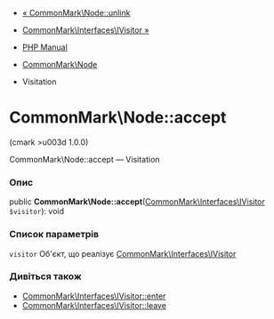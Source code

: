 - [« CommonMark\Node::unlink](commonmark-node.unlink.md)
- [CommonMark\Interfaces\IVisitor
»](class.commonmark-interfaces-ivisitor.md)

- [PHP Manual](index.md)
- [CommonMark\Node](class.commonmark-node.md)
- Visitation

# CommonMark\Node::accept

(cmark \>u003d 1.0.0)

CommonMark\Node::accept — Visitation

### Опис

public
**CommonMark\Node::accept**([CommonMark\Interfaces\IVisitor](class.commonmark-interfaces-ivisitor.md)
`$visitor`): void

### Список параметрів

`visitor`
Об'єкт, що реалізує
[CommonMark\Interfaces\IVisitor](class.commonmark-interfaces-ivisitor.md)

### Дивіться також

- [CommonMark\Interfaces\IVisitor::enter](commonmark-interfaces-ivisitor.enter.md)
- [CommonMark\Interfaces\IVisitor::leave](commonmark-interfaces-ivisitor.leave.md)
